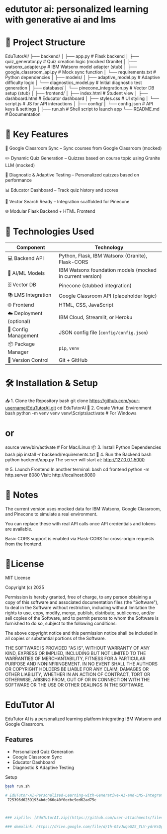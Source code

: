 # edututor ai: personalized learning with generative ai and lms



# 📁 Project Structure


EduTutorAI/
├── backend/
│   ├── app.py                   # Flask backend
│   ├── quiz_generator.py        # Quiz creation logic (mocked Granite)
│   ├── watsonx_adapter.py       # IBM Watsonx model adapter (stub)
│   ├── google_classroom_api.py  # Mock sync function
│   └── requirements.txt         # Python dependencies
│
├── models/
│   ├── adaptive_model.py        # Adaptive difficulty logic
│   └── diagnostics_model.py     # Initial diagnostic test generation
│
├── database/
│   └── pinecone_integration.py  # Vector DB setup (stub)
│
├── frontend/
│   ├── index.html               # Student view
│   ├── dashboard.html           # Educator dashboard
│   ├── styles.css               # UI styling
│   └── script.js                # JS for API interactions
│
├── config/
│   └── config.json              # API keys & settings
│
├── run.sh                       # Shell script to launch app
└── README.md                    # Documentation

# 📌 Key Features
🔄 Google Classroom Sync – Sync courses from Google Classroom (mocked)

✏️ Dynamic Quiz Generation – Quizzes based on course topic using Granite LLM (mocked)

🎯 Diagnostic & Adaptive Testing – Personalized quizzes based on performance

📊 Educator Dashboard – Track quiz history and scores

🧠 Vector Search Ready – Integration scaffolded for Pinecone

🌐 Modular Flask Backend + HTML Frontend

# 🔧 Technologies Used
| Component                | Technology                                                |
| ------------------------ | --------------------------------------------------------- |
| 💻 Backend API           | Python, Flask, IBM Watsonx (Granite), Flask-CORS          |
| 🧠 AI/ML Models          | IBM Watsonx foundation models (mocked in current version) |
| 🗄️ Vector DB            | Pinecone (stubbed integration)                            |
| 📚 LMS Integration       | Google Classroom API (placeholder logic)                  |
| 🌐 Frontend              | HTML, CSS, JavaScript                                     |
| ☁️ Deployment (optional) | IBM Cloud, Streamlit, or Heroku                           |
| 🔑 Config Management     | JSON config file (`config/config.json`)                   |
| 📦 Package Manager       | `pip`, `venv`                                             |
| 📁 Version Control       | Git + GitHub                                              |

# 🛠️ Installation & Setup
📥 1. Clone the Repository
bash
git clone https://github.com/your-username/EduTutorAI.git
cd EduTutorAI
🧪 2. Create Virtual Environment
bash
python -m venv venv
venv\Scripts\activate    # For Windows
# or
source venv/bin/activate  # For Mac/Linux
📦 3. Install Python Dependencies
bash
pip install -r backend/requirements.txt
🚀 4. Run the Backend
bash
python backend/app.py
The server will start at: http://127.0.0.1:5000

🌐 5. Launch Frontend
In another terminal:
bash
cd frontend
python -m http.server 8080
Visit: http://localhost:8080

# 🧠 Notes
The current version uses mocked data for IBM Watsonx, Google Classroom, and Pinecone to simulate a real environment.

You can replace these with real API calls once API credentials and tokens are available.

Basic CORS support is enabled via Flask-CORS for cross-origin requests from the frontend.

# 📄License
MIT License

Copyright (c) 2025 

Permission is hereby granted, free of charge, to any person obtaining a copy
of this software and associated documentation files (the "Software"), to deal
in the Software without restriction, including without limitation the rights
to use, copy, modify, merge, publish, distribute, sublicense, and/or sell
copies of the Software, and to permit persons to whom the Software is
furnished to do so, subject to the following conditions:

The above copyright notice and this permission notice shall be included in all
copies or substantial portions of the Software.

THE SOFTWARE IS PROVIDED "AS IS", WITHOUT WARRANTY OF ANY KIND, EXPRESS OR
IMPLIED, INCLUDING BUT NOT LIMITED TO THE WARRANTIES OF MERCHANTABILITY,
FITNESS FOR A PARTICULAR PURPOSE AND NONINFRINGEMENT. IN NO EVENT SHALL THE
AUTHORS OR COPYRIGHT HOLDERS BE LIABLE FOR ANY CLAIM, DAMAGES OR OTHER
LIABILITY, WHETHER IN AN ACTION OF CONTRACT, TORT OR OTHERWISE, ARISING FROM,
OUT OF OR IN CONNECTION WITH THE SOFTWARE OR THE USE OR OTHER DEALINGS IN THE
SOFTWARE.


# EduTutor AI

EduTutor AI is a personalized learning platform integrating IBM Watsonx and Google Classroom.

## Features
- Personalized Quiz Generation
- Google Classroom Sync
- Educator Dashboard
- Diagnostic & Adaptive Testing

 Setup
```bash
bash run.sh
``
# EduTutor-AI-Personalized-Learning-with-Generative-AI-and-LMS-Integration
 725396d62391934bdc966e40f0ecbc9ed62ad75c



### zipfile: [EduTutorAI.zip](https://github.com/user-attachments/files/21325237/EduTutorAI.zip)

### demolink: https://drive.google.com/file/d/1h-05vJwqoGZS_YLV-ydrKsQglwP3ZKhC/view?usp=sharing
